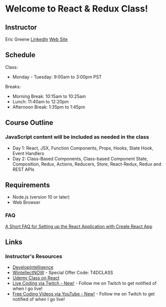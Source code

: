 # Welcome to React & Redux Class!

## Instructor

Eric Greene [LinkedIn](https://www.linkedin.com/in/erict4dio) [Web Site](http://www.t4d.io)

## Schedule

Class:

- Monday - Tuesday: 9:00am to 3:00pm PST

Breaks:

- Morning Break: 10:15am to 10:25am
- Lunch: 11:40am to 12:20pm
- Afternoon Break: 1:35pm to 1:45pm

## Course Outline

### JavaScript content will be included as needed in the class

- Day 1: React, JSX, Function Components, Props, Hooks, State Hook, Event Handlers
- Day 2: Class-Based Components, Class-based Component State, Composition, Redux, Actions, Reducers, Store, React-Redux, Redux and REST APIs

## Requirements

- Node.js (version 10 or later)
- Web Browser

### FAQ

[A Short FAQ for Setting up the React Application with Create React App](https://www.t4d.io/react-course-setup-faq.html)

## Links

### Instructor's Resources

- [DevelopIntelligence](http://www.developintelligence.com/)
- [WintellectNOW](https://www.wintellectnow.com/Home/Instructor?instructorId=EricGreene) - Special Offer Code: T4DCLASS
- [Udemy Class on React](https://www.udemy.com/course/getting-started-with-react/?referralCode=B067AFD65BF7A8C2F419)
- [Live Coding via Twitch - New!](https://www.twitch.tv/erict4dio) - Follow me on Twitch to get notified of when I go live!
- [Free Coding Videos via YouTube - New!](https://www.youtube.com/channel/UCuiULwJVhrsEyTXII16uvmw) - Follow me on Twitch to get notified of when I go live!
